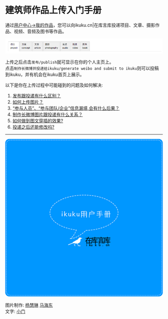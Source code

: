 # 建筑师作品上传入门手册

通过[用户中心->我的作品](http://www.ikuku.cn/ucenter.php?action=works-list)，您可以向ikuku.cn|在库言库投递项目、文章、摄影作品、视频、音频及图书等作品。

![作品](images/works.png)

上传之后点击`发布/publish`就可显示在你的个人主页上。  
点击`制作长微博并投递给ikuku/generate weibo and submit to ikuku`则可以投稿到ikuku，并有机会在ikuku首页上展示。


以下是你在上传过程中可能碰到的问题及如何解决:

1. [发布跟投递有什么区别？](101-1.md)
1. [如何上传图片？](101-2.md)
1. [“参与人员”、“参与团队/企业”信息漏填,会有什么后果？](101-3.md)
1. [制作长微博图片跟投递有什么关系？](101-4.md) 
1. [如何做到图文穿插的效果?](101-5.md)
1. [投递之后还能修改吗?](101-6.md)

-------

![封面](images/101/01.jpg)


图片制作: [杨慧琳](http://www.ikuku.cn/name/9675) [马海东](http://www.ikuku.cn/user/1510)   
文字: [小门](http://www.ikuku.cn/user/xiaomen)  

   
 






